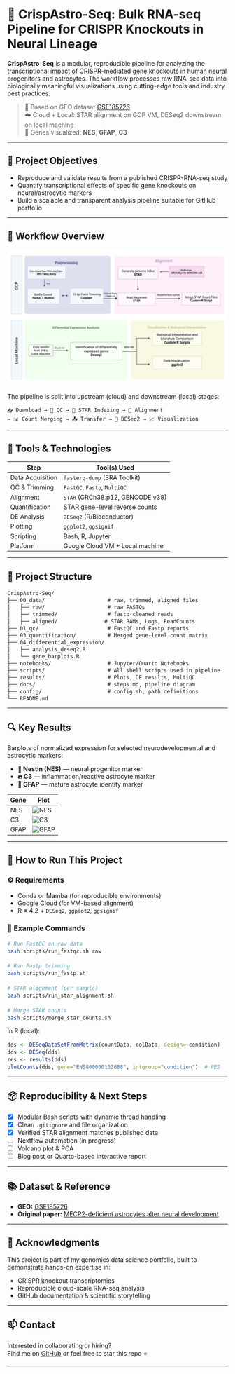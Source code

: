 # 🧠 CrispAstro-Seq: Bulk RNA-seq Pipeline for CRISPR Knockouts in Neural Lineage

**CrispAstro-Seq** is a modular, reproducible pipeline for analyzing the transcriptional impact of CRISPR-mediated gene knockouts in human neural progenitors and astrocytes. The workflow processes raw RNA-seq data into biologically meaningful visualizations using cutting-edge tools and industry best practices.

> 📍 Based on GEO dataset [GSE185726](https://www.ncbi.nlm.nih.gov/geo/query/acc.cgi?acc=GSE185726)  
> ☁️ Cloud + Local: STAR alignment on GCP VM, DESeq2 downstream on local machine  
> 🧬 Genes visualized: **NES**, **GFAP**, **C3**

---

## 🎯 Project Objectives

- Reproduce and validate results from a published CRISPR-RNA-seq study
- Quantify transcriptional effects of specific gene knockouts on neural/astrocytic markers
- Build a scalable and transparent analysis pipeline suitable for GitHub portfolio

---

## 🧬 Workflow Overview

<!-- 👇 blank line here -->

<p align="center">
  <img src="documentation/CrispAstro-seq-Flowchart.png" alt="CrispAstro-Seq Flowchart" width="700">
</p>

<!-- 👇 and one here -->

The pipeline is split into upstream (cloud) and downstream (local) stages:

```
📥 Download → 🧼 QC → 🧬 STAR Indexing → 🧲 Alignment
→ 📊 Count Merging → 📤 Transfer → 🧮 DESeq2 → 📈 Visualization
```

---

## 🧪 Tools & Technologies

| Step                 | Tool(s) Used                        |
|----------------------|-------------------------------------|
| Data Acquisition     | `fasterq-dump` (SRA Toolkit)        |
| QC & Trimming        | `FastQC`, `Fastp`, `MultiQC`        |
| Alignment            | `STAR` (GRCh38.p12, GENCODE v38)    |
| Quantification       | STAR gene-level reverse counts      |
| DE Analysis          | `DESeq2` (R/Bioconductor)           |
| Plotting             | `ggplot2`, `ggsignif`               |
| Scripting            | Bash, R, Jupyter                    |
| Platform             | Google Cloud VM + Local machine     |

---

## 📁 Project Structure

```
CrispAstro-Seq/
├── 00_data/                    # raw, trimmed, aligned files
│   ├── raw/                    # raw FASTQs
│   ├── trimmed/                # fastp-cleaned reads
│   ├── aligned/               # STAR BAMs, Logs, ReadCounts
├── 01_qc/                      # FastQC and Fastp reports
├── 03_quantification/          # Merged gene-level count matrix
├── 04_differential_expression/
│   ├── analysis_deseq2.R
│   └── gene_barplots.R
├── notebooks/                  # Jupyter/Quarto Notebooks
├── scripts/                    # All shell scripts used in pipeline
├── results/                    # Plots, DE results, MultiQC
├── docs/                       # steps.md, pipeline diagram
├── config/                     # config.sh, path definitions
└── README.md
```

---

## 🔍 Key Results

Barplots of normalized expression for selected neurodevelopmental and astrocytic markers:

- **🧬 Nestin (NES)** — neural progenitor marker  
- **🔥 C3** — inflammation/reactive astrocyte marker  
- **🌟 GFAP** — mature astrocyte identity marker

| Gene  | Plot |
|-------|------|
| NES   | ![NES](results/plots/nes_barplot.png) |
| C3    | ![C3](results/plots/c3_barplot.png)   |
| GFAP  | ![GFAP](results/plots/gfap_barplot.png) |

---

## 🚀 How to Run This Project

### ⚙️ Requirements

- Conda or Mamba (for reproducible environments)
- Google Cloud (for VM-based alignment)
- R ≥ 4.2 + `DESeq2`, `ggplot2`, `ggsignif`

### 🧪 Example Commands

```bash
# Run FastQC on raw data
bash scripts/run_fastqc.sh raw

# Run Fastp trimming
bash scripts/run_fastp.sh

# STAR alignment (per sample)
bash scripts/run_star_alignment.sh

# Merge STAR counts
bash scripts/merge_star_counts.sh
```

In R (local):

```r
dds <- DESeqDataSetFromMatrix(countData, colData, design=~condition)
dds <- DESeq(dds)
res <- results(dds)
plotCounts(dds, gene="ENSG00000132688", intgroup="condition")  # NES
```

---

## 📦 Reproducibility & Next Steps

- [x] Modular Bash scripts with dynamic thread handling  
- [x] Clean `.gitignore` and file organization  
- [x] Verified STAR alignment matches published data  
- [ ] Nextflow automation (in progress)  
- [ ] Volcano plot & PCA  
- [ ] Blog post or Quarto-based interactive report

---

## 📚 Dataset & Reference

- **GEO:** [GSE185726](https://www.ncbi.nlm.nih.gov/geo/query/acc.cgi?acc=GSE185726)  
- **Original paper:** [MECP2-deficient astrocytes alter neural development](#)

---

## 🤝 Acknowledgments

This project is part of my genomics data science portfolio, built to demonstrate hands-on expertise in:

- CRISPR knockout transcriptomics
- Reproducible cloud-scale RNA-seq analysis
- GitHub documentation & scientific storytelling

---

## 📫 Contact

Interested in collaborating or hiring?  
Find me on [GitHub](https://github.com/layanomics) or feel free to star this repo ⭐

---
